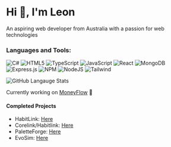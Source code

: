 <h1 align="left">Hi 👋, I'm Leon</h1>
<p align="left">An aspiring web developer from Australia with a passion for web technologies</p>

<h3 align="left">Languages and Tools:</h3>

<p align="left">
  <img src="https://img.shields.io/badge/c%23-%23239120.svg?style=for-the-badge&logo=csharp&logoColor=white" alt="C#" />
  <img src="https://img.shields.io/badge/html5-%23E34F26.svg?style=for-the-badge&logo=html5&logoColor=white" alt="HTML5" />
  <img src="https://img.shields.io/badge/typescript-%23007ACC.svg?style=for-the-badge&logo=typescript&logoColor=white" alt="TypeScript" />
  <img src="https://img.shields.io/badge/javascript-%23323330.svg?style=for-the-badge&logo=javascript&logoColor=%23F7DF1E" alt="JavaScript" />
  <img src="https://img.shields.io/badge/react-%2320232a.svg?style=for-the-badge&logo=react&logoColor=%2361DAFB" alt="React" />
  <img src="https://img.shields.io/badge/MongoDB-%234ea94b.svg?style=for-the-badge&logo=mongodb&logoColor=white" alt="MongoDB" />
  <img src="https://img.shields.io/badge/express.js-%23404d59.svg?style=for-the-badge&logo=express&logoColor=%2361DAFB" alt="Express.js" />
  <img src="https://img.shields.io/badge/NPM-%23CB3837.svg?style=for-the-badge&logo=npm&logoColor=white" alt="NPM" />
  <img src="https://img.shields.io/badge/node.js-6DA55F?style=for-the-badge&logo=node.js&logoColor=white" alt="NodeJS" />
  <img src="https://img.shields.io/badge/tailwindcss-%2338B2AC.svg?style=for-the-badge&logo=tailwind-css&logoColor=white" alt="Tailwind" />
</p>

<div align="left">
  <img src="https://github-readme-stats.vercel.app/api/top-langs/?username=leon554&theme=dark&hide_border=true&include_all_commits=false&count_private=false&layout=compact" alt="GitHub Langauge Stats" />
</div>
<p></p>
Currently working on <a href="[https://github.com/leon554/HabitLink2](https://github.com/leon554/moneyflow)">MoneyFlow</a> 🔭


<h4>Completed Projects</h4>
<ul>
  <li>HabitLink: <a href="https://habit-link.com">Here</a></li>
  <li>Corelink/Habitlink: <a href="https://habit-link-4qow.vercel.app/">Here</a></li>
  <li>PaletteForge: <a href="https://paletteforge.netlify.app/">Here</a></li>
  <li>EvoSim: <a href="https://evo-sim.netlify.app/">Here</a></li>
</ul>

